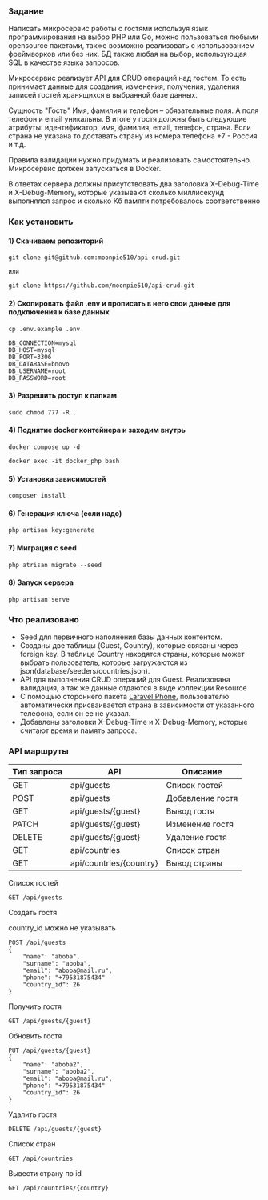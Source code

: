 ### Задание

Написать микросервис работы с гостями используя язык программирования на выбор PHP или Go, можно пользоваться любыми opensource пакетами, также возможно реализовать с использованием фреймворков или без них. БД также любая на выбор, использующая SQL в качестве языка запросов.

Микросервис реализует API для CRUD операций над гостем. То есть принимает данные для создания, изменения, получения, удаления записей гостей хранящихся в выбранной базе данных.

Сущность "Гость" Имя, фамилия и телефон – обязательные поля. А поля телефон и email уникальны. В итоге у гостя должны быть следующие атрибуты: идентификатор, имя, фамилия, email, телефон, страна. Если страна не указана то доставать страну из номера телефона +7 - Россия и т.д.

Правила валидации нужно придумать и реализовать самостоятельно. Микросервис должен запускаться в Docker.

В ответах сервера должны присутствовать два заголовка X-Debug-Time и X-Debug-Memory, которые указывают сколько миллисекунд выполнялся запрос и сколько Кб памяти потребовалось соответственно

### Как установить
#### 1) Скачиваем репозиторий
```shell
git clone git@github.com:moonpie510/api-crud.git
    
или
    
git clone https://github.com/moonpie510/api-crud.git
```

#### 2) Скопировать файл .env и прописать в него свои данные для подключения к базе данных
```shell
cp .env.example .env

DB_CONNECTION=mysql
DB_HOST=mysql
DB_PORT=3306
DB_DATABASE=bnovo
DB_USERNAME=root
DB_PASSWORD=root
```

#### 3) Разрешить доступ к папкам
```shell
sudo chmod 777 -R .
```

#### 4) Поднятие docker контейнера и заходим внутрь
```shell
docker compose up -d
```

```shell
docker exec -it docker_php bash
```

#### 5) Установка зависимостей
```shell
composer install
```

#### 6) Генерация ключа (если надо)
```shell
php artisan key:generate
```

#### 7) Миграция с seed
```shell
php atrisan migrate --seed
```

#### 8) Запуск сервера
```shell
php artisan serve
```

### Что реализовано
- Seed для первичного наполнения базы данных контентом.
- Созданы две таблицы (Guest, Country), которые связаны через foreign key. В таблице Country находятся страны, которые может выбрать пользователь, которые загружаются из json(database/seeders/countries.json).
- API для выполнения CRUD операций для Guest. Реализована валидация, а так же данные отдаются в виде коллекции Resource
- С помощью стороннего пакета [Laravel Phone](https://github.com/Propaganistas/Laravel-Phone?ysclid=lzveqfvbp9963468365), пользователю автоматически присваивается страна в зависимости от указанного телефона, если он ее не указал.
- Добавлены заголовки X-Debug-Time и X-Debug-Memory, которые считают время и память запроса.

### API маршруты

| Тип запроса | API                     | Описание         |
|-------------|-------------------------|------------------|
| GET         | api/guests              | Список гостей    |
| POST        | api/guests              | Добавление гостя |
| GET         | api/guests/{guest}      | Вывод гостя      |
| PATCH       | api/guests/{guest}      | Изменение гостя  |
| DELETE      | api/guests/{guest}      | Удаление гостя   |
| GET         | api/countries           | Список стран     |
| GET         | api/countries/{country} | Вывод страны     |

Список гостей

```
GET /api/guests
```

Создать гостя

country_id можно не указывать

```
POST /api/guests
{
    "name": "aboba",
    "surname": "aboba",
    "email": "aboba@mail.ru",
    "phone": "+79531875434"
    "country_id": 26
}
```

Получить гостя

```
GET /api/guests/{guest}
```

Обновить гостя

```
PUT /api/guests/{guest}
{
    "name": "aboba2",
    "surname": "aboba2",
    "email": "aboba@mail.ru",
    "phone": "+79531875434"
    "country_id": 26
}
```

Удалить гостя

```
DELETE /api/guests/{guest}
```

Список стран

```
GET /api/countries
```

Вывести страну по id

```
GET /api/countries/{country}
```


